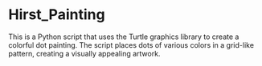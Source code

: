 # Hirst_Painting

This is a Python script that uses the Turtle graphics library to create a colorful dot painting. The script places dots of various colors in a grid-like pattern, creating a visually appealing artwork.
